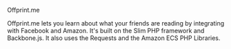 Offprint.me

Offprint.me lets you learn about what your friends are reading by integrating with Facebook and Amazon. It's built on the Slim PHP framework and Backbone.js. It also uses the Requests and the Amazon ECS PHP Libraries.